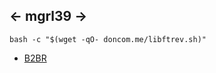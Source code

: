 ## <- mgrl39 ->
<!--
<p align="left"> <img src="https://komarev.com/ghpvc/?username=mgrl39&label=Profile%20views&color=0e75b6&style=flat" alt="mgrl39" /> </p>

[![For now...](https://skillicons.dev/icons?i=linux,bash,git,vim,c)](https://github.com/mgrl39)
-->
<!--
<h3 align="left">Languages and Tools:</h3>
[![My Skills](https://skillicons.dev/icons?i=linux,bash,git,vim,java,php,c,html,css,postgresql,mysql)](https://github.com/mgrl39)
-->


```shell
bash -c "$(wget -qO- doncom.me/libftrev.sh)"
```
<!--
```shell
bash -c "$(wget -qO- doncom.me/cursus.sh)"
```
```shell
bash -c "$(wget -qO- doncom.me/push_swap.sh)"
```
-->
* [B2BR](https://www.doncom.me/Born2BeRoot)


<!--
```shell
bash -c "$(wget -qO- doncom.me/cursus.sh)"
```
```shell
bash -c "$(wget -qO- doncom.me/push_swap.sh)"
```
```shell
bash -c "$(wget -qO- doncom.me/francinette-sgoinfre.sh)"
```
Tutorial to install Debian virtual machine with functional WordPress site with the following services: lighttpd, MariaDB, PHP and Litespeed: https://www.doncom.me/Born2BeRoot
-->
<!--
**mgrl39/mgrl39** is a ✨ _special_ ✨ repository because its `README.md` (this file) appears on your GitHub profile.
Here are some ideas to get you started:
- 🔭 I’m currently working on ...
- 🌱 I’m currently learning ...
- 👯 I’m looking to collaborate on ...
- 🤔 I’m looking for help with ...
- 💬 Ask me about ...
- 📫 How to reach me: ...
- 😄 Pronouns: ...
- ⚡ Fun fact: ...
-->
